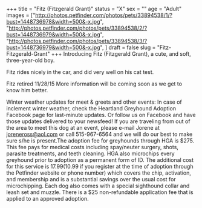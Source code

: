 +++
title = "Fitz (Fitzgerald Grant)"
status = "X"
sex = ""
age = "Adult"
images = ["http://photos.petfinder.com/photos/pets/33894538/1/?bust=1448736978&width=500&-x.jpg",
"http://photos.petfinder.com/photos/pets/33894538/2/?bust=1448736979&width=500&-x.jpg",
"http://photos.petfinder.com/photos/pets/33894538/3/?bust=1448736979&width=500&-x.jpg",
]
draft = false
slug = "Fitz-Fitzgerald-Grant"
+++
Introducing Fitz (Fitzgerald Grant), a cute, and soft, three-year-old boy.

Fitz rides nicely in the car, and did very well on his cat test.

Fitz retired 11/28/15 More information will be coming soon as we get to know him better.

Winter weather updates for meet & greets and other events: In case of inclement winter weather, check the Heartland Greyhound Adoption Facebook page for last-minute updates. Or follow us on Facebook and have those updates delivered to your newsfeed!
If you are traveling from out of the area to meet this dog at an event, please e-mail Jorene at joreneross@aol.com or call 515-967-6564 and we will do our best to make sure s/he is present.The adoption fee for greyhounds through HGA is $275. This fee pays for medical costs including spay/neuter surgery, shots, parasite treatments, and teeth cleaning. HGA also microchips every greyhound prior to adoption as a permanent form of ID. The additional cost for this service is $17.99 ($10.99 if you register at the time of adoption through the Petfinder website or phone number) which covers the chip, activation, and membership and is a substantial savings over the usual cost for microchipping. Each dog also comes with a special sighthound collar and leash set and muzzle. There is a $25 non-refundable application fee that is applied to an approved adoption.
